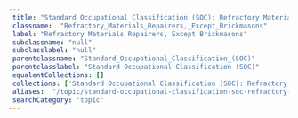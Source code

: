 ```yaml
--- 
 title: "Standard Occupational Classification (SOC): Refractory Materials Repairers, Except Brickmasons" 
 classname:  "Refractory_Materials_Repairers,_Except_Brickmasons" 
 label: "Refractory Materials Repairers, Except Brickmasons" 
 subclassname: "null" 
 subclasslabel: "null" 
 parentclassname: "Standard_Occupational_Classification_(SOC)" 
 parentclasslabel: "Standard Occupational Classification (SOC)" 
 equalentCollections: [] 
 collections: ['Standard Occupational Classification (SOC): Refractory Materials Repairers, Except Brickmasons']
 aliases:  "/topic/standard-occupational-classification-soc-refractory-materials-repairers-except-brickmasons"  
 searchCategory: "topic" 
---
```

